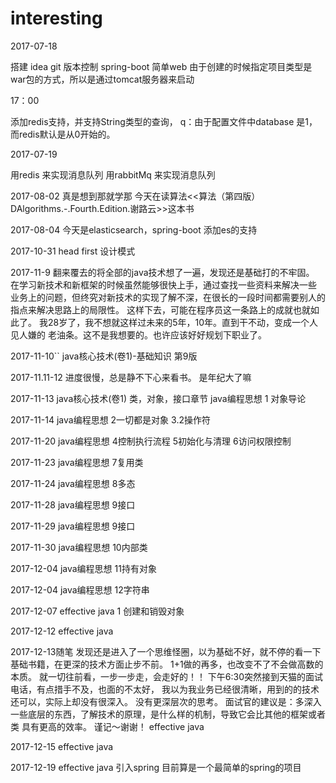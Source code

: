 # interesting
2017-07-18

 搭建 idea git 版本控制
 spring-boot 简单web
 由于创建的时候指定项目类型是war包的方式，所以是通过tomcat服务器来启动
 
 17：00
 
 添加redis支持，并支持String类型的查询，
 q：由于配置文件中database 是1，而redis默认是从0开始的。
 
 
 2017-07-19
 
 用redis 来实现消息队列
 用rabbitMq 来实现消息队列
 
 
 2017-08-02
 真是想到那就学那
 今天在读算法<<算法（第四版）DAlgorithms.-.Fourth.Edition.谢路云>>这本书
 
 2017-08-04
 今天是elasticsearch，spring-boot 添加es的支持
 
 2017-10-31
 head first 设计模式
 
 
 2017-11-9
 翻来覆去的将全部的java技术想了一遍，发现还是基础打的不牢固。
 在学习新技术和新框架的时候虽然能够很快上手，通过查找一些资料来解决一些
 业务上的问题，但终究对新技术的实现了解不深，在很长的一段时间都需要别人的
 指点来解决思路上的局限性。
 这样下去，可能在程序员这一条路上的成就也就如此了。
 我28岁了，我不想就这样过未来的5年，10年。直到干不动，变成一个人见人嫌的
 老油条。这不是我想要的。也许应该好好规划下职业了。
 
 
 2017-11-10``
 java核心技术(卷1)-基础知识 第9版
 
 2017-11.11-12
 进度很慢，总是静不下心来看书。
 是年纪大了嘛
 
 2017-11-13
 java核心技术(卷1) 类，对象，接口章节
 java编程思想 1 对象导论
 
 2017-11-14
 java编程思想 2一切都是对象 3.2操作符
 
 2017-11-20
 java编程思想 4控制执行流程 5初始化与清理 6访问权限控制
  
 2017-11-23
 java编程思想 7复用类
 
 2017-11-24
 java编程思想 8多态
 
 2017-11-28
 java编程思想 9接口 
 
 2017-11-29
 java编程思想 9接口 
 
 2017-11-30
 java编程思想 10内部类
 
 2017-12-04
 java编程思想 11持有对象
 
 2017-12-04
 java编程思想 12字符串
 
 2017-12-07
 effective java 1 创建和销毁对象
 
 2017-12-12
 effective java
 
 2017-12-13随笔
 发现还是进入了一个思维怪圈，以为基础不好，就不停的看一下基础书籍，在更深的技术方面止步不前。
 1+1做的再多，也改变不了不会做高数的本质。
 就一切往前看，一步一步走，会走好的！！
 下午6:30突然接到天猫的面试电话，有点措手不及，也面的不太好，
 我以为我业务已经很清晰，用到的的技术还可以，实际上却没有很深入。
 没有更深层次的思考。
 面试官的建议是：多深入一些底层的东西，了解技术的原理，是什么样的机制，导致它会比其他的框架或者类
 具有更高的效率。
 谨记～谢谢！
 effective java
 
 
 
 2017-12-15
 effective java
 
 
 
 2017-12-19
 effective java
 引入spring
 目前算是一个最简单的spring的项目
 
 